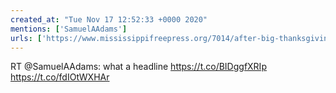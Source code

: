 ```yaml
---
created_at: "Tue Nov 17 12:52:33 +0000 2020"
mentions: ['SamuelAAdams']
urls: ['https://www.mississippifreepress.org/7014/after-big-thanksgiving-dinners-plan-small-christmas-funerals-health-experts-warn/']
---
```


RT @SamuelAAdams: what a headline https://t.co/BIDggfXRIp https://t.co/fdIOtWXHAr